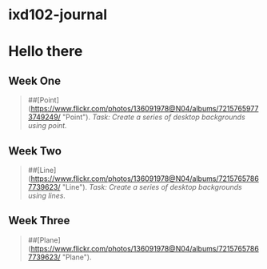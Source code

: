 # ixd102-journal

Hello there 
============
Week One
--------
>##[Point] (https://www.flickr.com/photos/136091978@N04/albums/72157659773749249/ "Point"). 
>*Task: Create a series of desktop backgrounds using point.*

Week Two
--------
>##[Line] (https://www.flickr.com/photos/136091978@N04/albums/72157657867739623/ "Line").
>*Task: Create a series of desktop backgrounds using lines.*

Week Three
--------
>##[Plane] (https://www.flickr.com/photos/136091978@N04/albums/72157657867739623/ "Plane").
